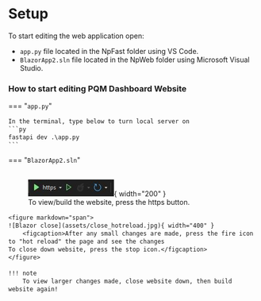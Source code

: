# Setup

<!-- For full documentation visit [mkdocs.org](https://www.mkdocs.org). -->
To start editing the web application open:

* `app.py` file located in the NpFast folder using VS Code.
* `BlazorApp2.sln` file located in the NpWeb folder using Microsoft Visual Studio.

### How to start editing PQM Dashboard Website

=== "`app.py`"
    
    In the terminal, type below to turn local server on
    ```py
    fastapi dev .\app.py 
    ```

=== "`BlazorApp2.sln`"
    <figure markdown="span">    
    ![Blazor build](assets/build_wed.jpg){ width="200" }
        <figcaption>To view/build the website, press the https button.</figcaption>
    </figure>

    <figure markdown="span">    
    ![Blazor close](assets/close_hotreload.jpg){ width="400" }
        <figcaption>After any small changes are made, press the fire icon to "hot reload" the page and see the changes
    To close down website, press the stop icon.</figcaption>
    </figure>

    !!! note
        To view larger changes made, close website down, then build website again!



<!-- ## Commands

* `mkdocs new [dir-name]` - Create a new project.
* `mkdocs serve` - Start the live-reloading docs server.
* `mkdocs build` - Build the documentation site.
* `mkdocs -h` - Print help message and exit. 
* `git init - push or pull to github...
* `git add .
* `git status 
* `git commit -m 'Initial commit'
* `git remote add origin git remote add origin https://github.com/jessicazonneveld/PQM_Dashboard.git-->



